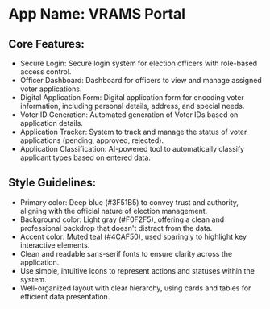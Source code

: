 # **App Name**: VRAMS Portal

## Core Features:

- Secure Login: Secure login system for election officers with role-based access control.
- Officer Dashboard: Dashboard for officers to view and manage assigned voter applications.
- Digital Application Form: Digital application form for encoding voter information, including personal details, address, and special needs.
- Voter ID Generation: Automated generation of Voter IDs based on application details.
- Application Tracker: System to track and manage the status of voter applications (pending, approved, rejected).
- Application Classification: AI-powered tool to automatically classify applicant types based on entered data.

## Style Guidelines:

- Primary color: Deep blue (#3F51B5) to convey trust and authority, aligning with the official nature of election management.
- Background color: Light gray (#F0F2F5), offering a clean and professional backdrop that doesn't distract from the data.
- Accent color: Muted teal (#4CAF50), used sparingly to highlight key interactive elements.
- Clean and readable sans-serif fonts to ensure clarity across the application.
- Use simple, intuitive icons to represent actions and statuses within the system.
- Well-organized layout with clear hierarchy, using cards and tables for efficient data presentation.
